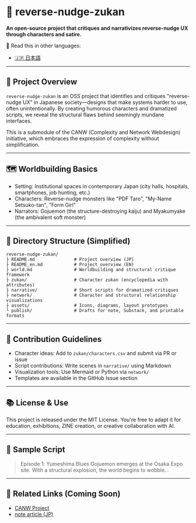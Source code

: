 # 🧠 reverse-nudge-zukan

**An open-source project that critiques and narrativizes reverse-nudge UX through characters and satire.**

📘 Read this in other languages:

- [🇯🇵 日本語](./README_ja.md)

---

## 🎯 Project Overview

`reverse-nudge-zukan` is an OSS project that identifies and critiques "reverse-nudge UX" in Japanese society—designs that make systems harder to use, often unintentionally. By creating humorous characters and dramatized scripts, we reveal the structural flaws behind seemingly mundane interfaces.

This is a submodule of the CANW (Complexity and Network Webdesign) initiative, which embraces the expression of complexity without simplification.

---

## 🗺 Worldbuilding Basics

* Setting: Institutional spaces in contemporary Japan (city halls, hospitals, smartphones, job hunting, etc.)
* Characters: Reverse-nudge monsters like "PDF Taro", "My-Name Setsuko-tan", "Form Girl"
* Narrators: Gojuemon (the structure-destroying kaiju) and Myakumyake (the ambivalent soft monster)

---

## 🧩 Directory Structure (Simplified)

```
reverse-nudge-zukan/
├ README.md               # Project overview (JP)
├ README_en.md            # Project overview (EN)
├ world.md                # Worldbuilding and structural critique framework
├ zukan/                  # Character zukan (encyclopedia with attributes)
├ narrative/              # Short scripts for dramatized critiques
├ network/                # Character and structural relationship visualizations
├ assets/                 # Icons, diagrams, layout prototypes
└ publish/                # Drafts for note, Substack, and printable formats
```

---

## 🔁 Contribution Guidelines

* Character ideas: Add to `zukan/characters.csv` and submit via PR or issue
* Script contributions: Write scenes in `narrative/` using Markdown
* Visualization tools: Use Mermaid or Python via `network/`
* Templates are available in the GitHub Issue section

---

## 📚 License & Use

This project is released under the MIT License. You're free to adapt it for education, exhibitions, ZINE creation, or creative collaboration with AI.

---

## 🐣 Sample Script

> Episode 1: Yumeshima Blues
> Gojuemon emerges at the Osaka Expo site. With a structural explosion, the world begins to wobble…

---

## 🔗 Related Links (Coming Soon)

* [CANW Project](https://github.com/satoshi-create/complexity-and-network-webde)
* [note article (JP)](https://note.com/enjoy_emakimono)
